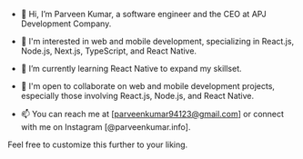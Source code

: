 - 👋 Hi, I’m Parveen Kumar, a software engineer and the CEO at APJ Development Company.

- 👀 I'm interested in web and mobile development, specializing in React.js, Node.js, Next.js, TypeScript, and React Native.

- 🌱 I’m currently learning React Native to expand my skillset.

- 💞️ I'm open to collaborate on web and mobile development projects, especially those involving React.js, Node.js, and React Native.

- 📫 You can reach me at [parveenkumar94123@gmail.com] or connect with me on Instagram [@parveenkumar.info].

Feel free to customize this further to your liking.

<!---
parveenkumar94123/parveenkumar94123 is a ✨ special ✨ repository because its `README.md` (this file) appears on your GitHub profile.
You can click the Preview link to take a look at your changes.
--->
